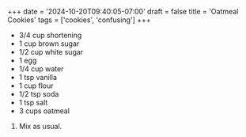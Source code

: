 +++
date = '2024-10-20T09:40:05-07:00'
draft = false
title = 'Oatmeal Cookies'
tags = ['cookies', 'confusing']
+++

* 3/4 cup shortening
* 1 cup brown sugar
* 1/2 cup white sugar
* 1 egg
* 1/4 cup water
* 1 tsp vanilla
* 1 cup flour
* 1/2 tsp soda
* 1 tsp salt
* 3 cups oatmeal

1. Mix as usual.